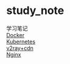 # study_note
学习笔记  
[Docker](Docker.md)  
[Kubernetes](Kubernetes.md)  
[v2ray+cdn](V2ray+cdn.md)  
[Nginx](Nginx.md)